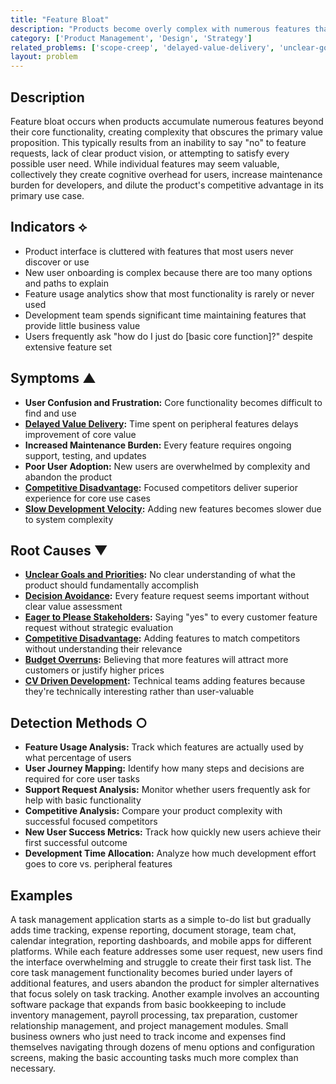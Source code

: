 ```yaml
---
title: "Feature Bloat"
description: "Products become overly complex with numerous features that dilute the core value proposition and confuse users."
category: ['Product Management', 'Design', 'Strategy']
related_problems: ['scope-creep', 'delayed-value-delivery', 'unclear-goals-and-priorities']
layout: problem
---
```


## Description

Feature bloat occurs when products accumulate numerous features beyond their core functionality, creating complexity that obscures the primary value proposition. This typically results from an inability to say "no" to feature requests, lack of clear product vision, or attempting to satisfy every possible user need. While individual features may seem valuable, collectively they create cognitive overhead for users, increase maintenance burden for developers, and dilute the product's competitive advantage in its primary use case.

## Indicators ⟡

- Product interface is cluttered with features that most users never discover or use
- New user onboarding is complex because there are too many options and paths to explain
- Feature usage analytics show that most functionality is rarely or never used
- Development team spends significant time maintaining features that provide little business value
- Users frequently ask "how do I just do [basic core function]?" despite extensive feature set

## Symptoms ▲

- **User Confusion and Frustration:** Core functionality becomes difficult to find and use
- **[Delayed Value Delivery](delayed-value-delivery.md):** Time spent on peripheral features delays improvement of core value
- **Increased Maintenance Burden:** Every feature requires ongoing support, testing, and updates
- **Poor User Adoption:** New users are overwhelmed by complexity and abandon the product
- **[Competitive Disadvantage](competitive-disadvantage.md):** Focused competitors deliver superior experience for core use cases
- **[Slow Development Velocity](slow-development-velocity.md):** Adding new features becomes slower due to system complexity

## Root Causes ▼

- **[Unclear Goals and Priorities](unclear-goals-and-priorities.md):** No clear understanding of what the product should fundamentally accomplish
- **[Decision Avoidance](decision-avoidance.md):** Every feature request seems important without clear value assessment
- **[Eager to Please Stakeholders](eager-to-please-stakeholders.md):** Saying "yes" to every customer feature request without strategic evaluation
- **[Competitive Disadvantage](competitive-disadvantage.md):** Adding features to match competitors without understanding their relevance
- **[Budget Overruns](budget-overruns.md):** Believing that more features will attract more customers or justify higher prices
- **[CV Driven Development](cv-driven-development.md):** Technical teams adding features because they're technically interesting rather than user-valuable

## Detection Methods ○

- **Feature Usage Analysis:** Track which features are actually used by what percentage of users
- **User Journey Mapping:** Identify how many steps and decisions are required for core user tasks
- **Support Request Analysis:** Monitor whether users frequently ask for help with basic functionality
- **Competitive Analysis:** Compare your product complexity with successful focused competitors
- **New User Success Metrics:** Track how quickly new users achieve their first successful outcome
- **Development Time Allocation:** Analyze how much development effort goes to core vs. peripheral features

## Examples

A task management application starts as a simple to-do list but gradually adds time tracking, expense reporting, document storage, team chat, calendar integration, reporting dashboards, and mobile apps for different platforms. While each feature addresses some user request, new users find the interface overwhelming and struggle to create their first task list. The core task management functionality becomes buried under layers of additional features, and users abandon the product for simpler alternatives that focus solely on task tracking. Another example involves an accounting software package that expands from basic bookkeeping to include inventory management, payroll processing, tax preparation, customer relationship management, and project management modules. Small business owners who just need to track income and expenses find themselves navigating through dozens of menu options and configuration screens, making the basic accounting tasks much more complex than necessary.
